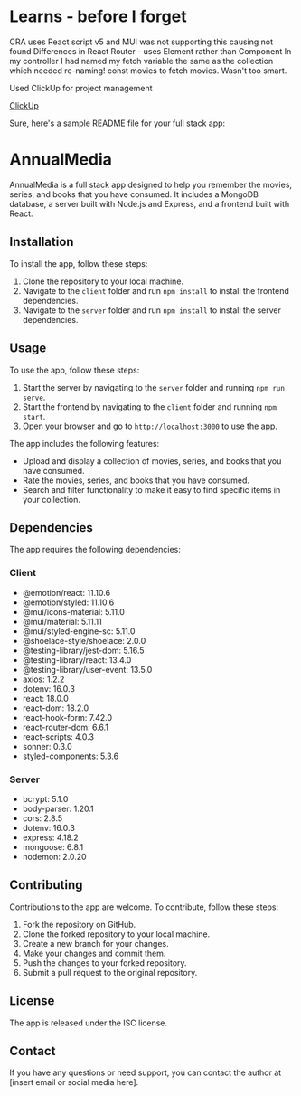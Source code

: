 # Learns - before I forget
CRA uses React script v5 and MUI was not supporting this causing not found
Differences in React Router - uses Element rather than Component
In my controller I had named my fetch variable the same as the collection which needed re-naming! const movies to fetch movies. Wasn't too smart.

Used ClickUp for project management

[ClickUp](public/Screenshot%202023-01-21%20at%2011.23.12.png)

Sure, here's a sample README file for your full stack app:

# AnnualMedia

AnnualMedia is a full stack app designed to help you remember the movies, series, and books that you have consumed. It includes a MongoDB database, a server built with Node.js and Express, and a frontend built with React.

## Installation

To install the app, follow these steps:

1. Clone the repository to your local machine.
2. Navigate to the `client` folder and run `npm install` to install the frontend dependencies.
3. Navigate to the `server` folder and run `npm install` to install the server dependencies.

## Usage

To use the app, follow these steps:

1. Start the server by navigating to the `server` folder and running `npm run serve`.
2. Start the frontend by navigating to the `client` folder and running `npm start`.
3. Open your browser and go to `http://localhost:3000` to use the app.

The app includes the following features:

- Upload and display a collection of movies, series, and books that you have consumed.
- Rate the movies, series, and books that you have consumed.
- Search and filter functionality to make it easy to find specific items in your collection.

## Dependencies

The app requires the following dependencies:

### Client

- @emotion/react: 11.10.6
- @emotion/styled: 11.10.6
- @mui/icons-material: 5.11.0
- @mui/material: 5.11.11
- @mui/styled-engine-sc: 5.11.0
- @shoelace-style/shoelace: 2.0.0
- @testing-library/jest-dom: 5.16.5
- @testing-library/react: 13.4.0
- @testing-library/user-event: 13.5.0
- axios: 1.2.2
- dotenv: 16.0.3
- react: 18.0.0
- react-dom: 18.2.0
- react-hook-form: 7.42.0
- react-router-dom: 6.6.1
- react-scripts: 4.0.3
- sonner: 0.3.0
- styled-components: 5.3.6

### Server

- bcrypt: 5.1.0
- body-parser: 1.20.1
- cors: 2.8.5
- dotenv: 16.0.3
- express: 4.18.2
- mongoose: 6.8.1
- nodemon: 2.0.20

## Contributing

Contributions to the app are welcome. To contribute, follow these steps:

1. Fork the repository on GitHub.
2. Clone the forked repository to your local machine.
3. Create a new branch for your changes.
4. Make your changes and commit them.
5. Push the changes to your forked repository.
6. Submit a pull request to the original repository.

## License

The app is released under the ISC license.

## Contact

If you have any questions or need support, you can contact the author at [insert email or social media here].
